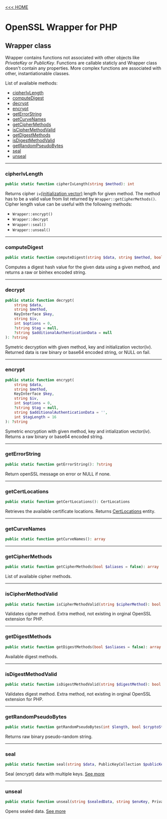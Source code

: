 [<<< HOME](../README.md)

# OpenSSL Wrapper for PHP

## Wrapper class
Wrapper contains functions not associated with other objects like *PrivateKey* or *PublicKey*.
Functions are callable staticly and Wrapper class doesn't contain any properties.
More complex functions are associated with other, instantiationable classes.

List of available methods:
- [cipherIvLength](#cipherIvLength)
- [computeDigest](#computeDigest)
- [decrypt](#decrypt)
- [encrypt](#encrypt)
- [getErrorString](#getErrorString)
- [getCurveNames](#getCurveNames)
- [getCipherMethods](#getCipherMethods)
- [isCipherMethodValid](#isCipherMethodValid)
- [getDigestMethods](#getDigestMethods)
- [isDigestMethodValid](#isDigestMethodValid)
- [getRandomPseudoBytes](#getRandomPseudoBytes)
- [seal](#seal)
- [unseal](#unseal)


---

### cipherIvLength
```php
public static function cipherIvLength(string $method): int
```
Returns cipher `iv`[(initialization vector)](https://en.wikipedia.org/wiki/Initialization_vector)
length for given method. The method has to be a valid value from list
returned by `Wrapper::getCipherMethods()`. Cipher length value can be useful with the following methods:
- `Wrapper::encrypt()`
- `Wrapper::decrypt`
- `Wrapper::seal()`
- `Wrapper::unseal()`

---

### computeDigest
```php
public static function computeDigest(string $data, string $method, bool $rawOutput = false): string
```
Computes a digest hash value for the given data using a given method, and returns a raw or binhex encoded string.

---

### decrypt
```php
public static function decrypt(
    string $data,
    string $method,
    KeyInterface $key,
    string $iv,
    int $options = 0,
    ?string $tag = null,
    ?string $additionalAuthenticationData = null
): ?string
```
Symetric decryption with given method, key and initialization vector(iv).
Returned data is raw binary or base64 encoded string, or NULL on fail.

---

### encrypt
```php
public static function encrypt(
    string $data,
    string $method,
    KeyInterface $key,
    string $iv,
    int $options = 0,
    ?string $tag = null,
    string $additionalAuthenticationData = '',
    int $tagLength = 16
): ?string
```
Symetric encryption with given method, key and intialization vector(iv).
Returns a raw binary or base64 encoded string.

---

### getErrorString
```php
public static function getErrorString(): ?string
```
Return openSSL message on error or NULL if none.

---

### getCertLocations
```php
public static function getCertLocations(): CertLocations
```
Retrieves the available certificate locations.
Returns [CertLocations](README.entities.md#certlocations) entity.

---

### getCurveNames
```php
public static function getCurveNames(): array
```

---

### getCipherMethods
```php
public static function getCipherMethods(bool $aliases = false): array
```
List of available cipher methods.

---

### isCipherMethodValid
```php
public static function isCipherMethodValid(string $cipherMethod): bool
```
Validates cipher method.
Extra method, not existing in orginal OpenSSL extension for PHP.

---

### getDigestMethods
```php
public static function getDigestMethods(bool $asliases = false): array
```
Available digest methods.

---

### isDigestMethodValid
```php
public static function isDigestMethodValid(string $digestMethod): bool
```
Validates digest method.
Extra method, not existing in orginal OpenSSL extension for PHP.

---

### getRandomPseudoBytes
```php
public static function getRandomPseudoBytes(int $length, bool $cryptoStrong = true): ?string
```
Returns raw binary pseudo-random string.

---

### seal
```php
public static function seal(string $data, PublicKeyCollection $publicKeys, string $method = 'RC4', ?string $iv = null): ?SealResult
```
Seal (encrypt) data with multiple keys.
[See more](https://www.php.net/manual/en/function.openssl-seal.php)

---

### unseal
```php
public static function unseal(string $sealedData, string $envKey, PrivateKey $privateKey, string $passphrase = null, string $method = 'RC4', string $iv = ''): ?string
```

Opens sealed data.
[See more](https://www.php.net/manual/en/function.openssl-open.php)
